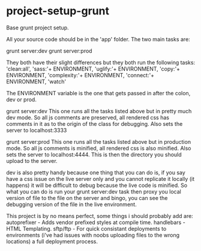 project-setup-grunt
===================

Base grunt project setup.


All your source code should be in the 'app' folder. The two main tasks are:

grunt server:dev
grunt server:prod

They both have their slight differences but they both run the following tasks:
'clean:all', 
'sass:'+		ENVIRONMENT, 
'uglify:'+		ENVIRONMENT, 
'copy:'+		ENVIRONMENT, 
'complexity:'+	ENVIRONMENT, 
'connect:'+ 	ENVIRONMENT, 
'watch'

The ENVIRONMENT variable is the one that gets passed in after the colon, dev or prod.

grunt server:dev
This one runs all the tasks listed above but in pretty much dev mode. So all js comments are preserved, all rendered css has comments in it as to the origin of the class for debugging. Also sets the server to localhost:3333

grunt server:prod
This one runs all the tasks listed above but in production mode. So all js comments is minified, all rendered css is also minified. Also sets the server to localhost:4444. This is then the directory you should upload to the server.

dev is also pretty handy because one thing that you can do is, if you say have a css issue on the live server only and you cannot replicate it locally (it happens) it will be difficult to debug because the live code is minified. So what you can do is run your grunt server:dev task then proxy you local version of file to the file on the server and bingo, you can see the debugging version of the file in the live environment.

This project is by no means perfect, some things i should probably add are:
autoprefixer - Adds vendor prefixed styles at compile time.
handlebars - HTML Templating.
sftp/ftp - For quick consistant deployments to environments (i've had issues with noobs uploading files to the wrong locations)
a full deployment process.
